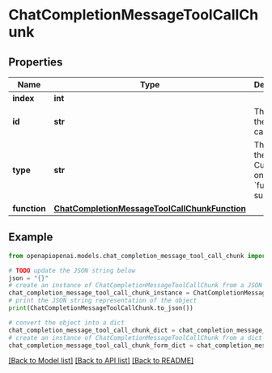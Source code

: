 # ChatCompletionMessageToolCallChunk


## Properties

Name | Type | Description | Notes
------------ | ------------- | ------------- | -------------
**index** | **int** |  | 
**id** | **str** | The ID of the tool call. | [optional] 
**type** | **str** | The type of the tool. Currently, only &#x60;function&#x60; is supported. | [optional] 
**function** | [**ChatCompletionMessageToolCallChunkFunction**](ChatCompletionMessageToolCallChunkFunction.md) |  | [optional] 

## Example

```python
from openapiopenai.models.chat_completion_message_tool_call_chunk import ChatCompletionMessageToolCallChunk

# TODO update the JSON string below
json = "{}"
# create an instance of ChatCompletionMessageToolCallChunk from a JSON string
chat_completion_message_tool_call_chunk_instance = ChatCompletionMessageToolCallChunk.from_json(json)
# print the JSON string representation of the object
print(ChatCompletionMessageToolCallChunk.to_json())

# convert the object into a dict
chat_completion_message_tool_call_chunk_dict = chat_completion_message_tool_call_chunk_instance.to_dict()
# create an instance of ChatCompletionMessageToolCallChunk from a dict
chat_completion_message_tool_call_chunk_form_dict = chat_completion_message_tool_call_chunk.from_dict(chat_completion_message_tool_call_chunk_dict)
```
[[Back to Model list]](../README.md#documentation-for-models) [[Back to API list]](../README.md#documentation-for-api-endpoints) [[Back to README]](../README.md)


